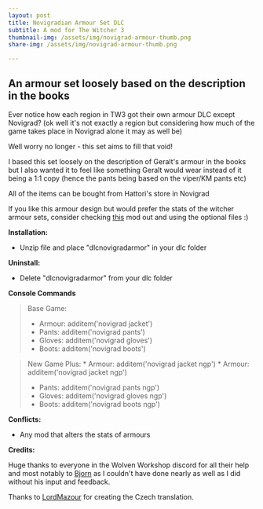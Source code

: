 ```yaml
---
layout: post
title: Novigradian Armour Set DLC
subtitle: A mod for The Witcher 3
thumbnail-img: /assets/img/novigrad-armour-thumb.png
share-img: /assets/img/novigrad-armour-thumb.png

---
```


## An armour set loosely based on the description in the books 

Ever notice how each region in TW3 got their own armour DLC except Novigrad? (ok well it's not exactly a region but considering how much of the game takes place in Novigrad alone it may as well be)

Well worry no longer - this set aims to fill that void!

I based this set loosely on the description of Geralt's armour in the books but I also wanted it to feel like something Geralt would wear instead of it being a 1:1 copy (hence the pants being based on the viper/KM pants etc)

All of the items can be bought from Hattori's store in Novigrad

If you like this armour design but would prefer the stats of the witcher armour sets, consider checking [this](https://www.nexusmods.com/witcher3/mods/6404)﻿ mod out and using the optional files :)

**Installation:**
* Unzip file and place "dlcnovigradarmor" in your dlc folder

**Uninstall:**
* Delete "dlcnovigradarmor" from your dlc folder

**Console Commands**
>Base Game:
>* Armour: additem('novigrad jacket')
>* Pants: additem('novigrad pants')
>* Gloves: additem('novigrad gloves')
>* Boots: additem('novigrad boots')

>New Game Plus:
>﻿* Armour: additem('novigrad jacket ngp')
>﻿* Armour: additem('novigrad jacket ngp')
>* Pants: additem('novigrad pants ngp')
>* Gloves: additem('novigrad gloves ngp')
>* Boots: additem('novigrad boots ngp')

**Conflicts:**
* Any mod that alters the stats of armours

**Credits:**

Huge thanks to everyone in the Wolven Workshop discord for all their help and most notably to [Bjorn](https://next.nexusmods.com/profile/Bjorn18/about-me?gameId=952) as I couldn't have done nearly as well as I did without his input and feedback.

Thanks to [LordMazour](https://next.nexusmods.com/profile/LordMazour/about-me) for creating the Czech translation.
